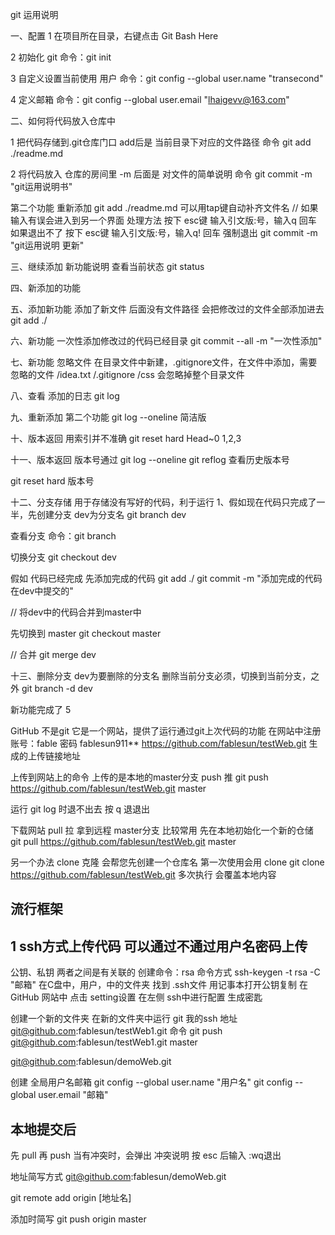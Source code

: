 git 运用说明

一、配置
1 在项目所在目录，右键点击 Git Bash Here

2 初始化 git 命令：git init

3 自定义设置当前使用 用户
命令：git config --global user.name "transecond"

4 定义邮箱
命令：git config --global user.email "lhaigevv@163.com"

二、如何将代码放入仓库中

1 把代码存储到.git仓库门口  add后是 当前目录下对应的文件路径
命令 git add ./readme.md

2 将代码放入 仓库的房间里 -m 后面是 对文件的简单说明
命令 git commit -m "git运用说明书"

第二个功能 重新添加
git add ./readme.md  可以用tap键自动补齐文件名
// 如果 输入有误会进入到另一个界面
处理方法 按下 esc键 输入引文版:号，输入q 回车
如果退出不了 按下 esc键 输入引文版:号，输入q! 回车  强制退出
git commit -m "git运用说明 更新"

三、继续添加 新功能说明
查看当前状态
git status

四、新添加的功能

五、添加新功能 添加了新文件 后面没有文件路径 会把修改过的文件全部添加进去
git add ./

六、新功能 一次性添加修改过的代码已经目录
git commit --all -m "一次性添加"

七、新功能 忽略文件
在目录文件中新建，.gitignore文件，在文件中添加，需要忽略的文件
/idea.txt
/.gitignore
/css 会忽略掉整个目录文件

八、查看 添加的日志
git log

九、重新添加 第二个功能
git log --oneline 简洁版

十、版本返回  用索引并不准确
git reset hard Head~0  1,2,3

十一、版本返回 版本号通过 git log --oneline
      git reflog 查看历史版本号

git reset hard 版本号

十二、分支存储 用于存储没有写好的代码，利于运行
1、假如现在代码只完成了一半，先创建分支  dev为分支名
git branch dev

查看分支
命令：git branch

切换分支
git checkout dev

假如 代码已经完成
先添加完成的代码
git add ./
git commit -m "添加完成的代码 在dev中提交的"

// 将dev中的代码合并到master中

先切换到 master
git checkout master

// 合并
git merge dev

十三、删除分支 dev为要删除的分支名  删除当前分支必须，切换到当前分支，之外
git branch -d dev

新功能完成了 5

GitHub
不是git 它是一个网站，提供了运行通过git上次代码的功能
在网站中注册
账号：fable
密码 fablesun911**
https://github.com/fablesun/testWeb.git 生成的上传链接地址

上传到网站上的命令  上传的是本地的master分支   push 推
git push https://github.com/fablesun/testWeb.git master

运行 git log 时退不出去 按 q 退退出

下载网站  pull 拉   拿到远程 master分支  比较常用
先在本地初始化一个新的仓储
git pull https://github.com/fablesun/testWeb.git master

另一个办法 clone 克隆 会帮您先创建一个仓库名  第一次使用会用 clone
git clone https://github.com/fablesun/testWeb.git
多次执行 会覆盖本地内容

## 流行框架
## 1 ssh方式上传代码 可以通过不通过用户名密码上传
公钥、私钥  两者之间是有关联的
创建命令：rsa 命令方式
ssh-keygen -t rsa -C "邮箱"
在C盘中，用户，中的文件夹 找到 .ssh文件 用记事本打开公钥复制
在 GitHub 网站中 点击 setting设置 在左侧 ssh中进行配置 生成密匙

创建一个新的文件夹 在新的文件夹中运行 git
我的ssh 地址
git@github.com:fablesun/testWeb1.git
命令
git push git@github.com:fablesun/testWeb1.git master

git@github.com:fablesun/demoWeb.git

创建 全局用户名邮箱
git config --global user.name "用户名"
git config --global user.email "邮箱"

## 本地提交后
先 pull 再 push
当有冲突时，会弹出 冲突说明 按 esc 后输入 :wq退出


地址简写方式 git@github.com:fablesun/demoWeb.git

git remote add origin [地址名]

添加时简写
git push origin master

